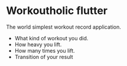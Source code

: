 # Workoutholic flutter

The world simplest workout record application. 

* What kind of workout you did.
* How heavy you lift.
* How many times you lift.
* Transition of your result 

